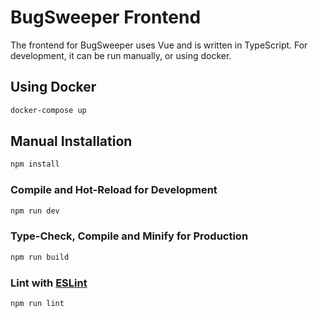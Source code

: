 # BugSweeper Frontend

The frontend for BugSweeper uses Vue and is written in TypeScript. For development, it can be run manually, or using docker.

## Using Docker

```sh
docker-compose up
```

## Manual Installation

```sh
npm install
```

### Compile and Hot-Reload for Development

```sh
npm run dev
```

### Type-Check, Compile and Minify for Production

```sh
npm run build
```

### Lint with [ESLint](https://eslint.org/)

```sh
npm run lint
```
